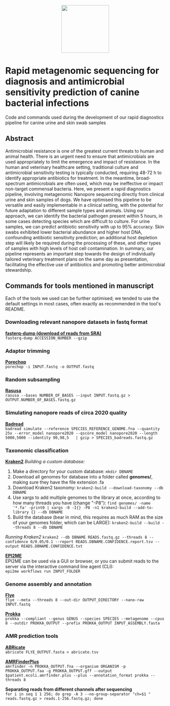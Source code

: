 <p align="center">
   <img src=https://github.com/nataliering/Dogstails/assets/23463469/243e064b-17c3-4aae-bafc-07cabd66d758 height="150"/>
</p>




# Rapid metagenomic sequencing for diagnosis and antimicrobial sensitivity prediction of canine bacterial infections 
Code and commands used during the development of our rapid diagnostics pipeline for canine urine and skin swab samples

## Abstract
Antimicrobial resistance is one of the greatest current threats to human and animal health. There is an urgent need to ensure that antimicrobials are used appropriately to limit the emergence and impact of resistance. In the human and veterinary healthcare setting, traditional culture and antimicrobial sensitivity testing is typically conducted, requiring 48-72 h to identify appropriate antibiotics for treatment. In the meantime, broad-spectrum antimicrobials are often used, which may be ineffective or impact non-target commensal bacteria. Here, we present a rapid diagnostics pipeline, involving metagenomic Nanopore sequencing directly from clinical urine and skin samples of dogs. We have optimised this pipeline to be versatile and easily implementable in a clinical setting, with the potential for future adaptation to different sample types and animals. Using our approach, we can identify the bacterial pathogen present within 5 hours, in some cases detecting species which are difficult to culture. For urine samples, we can predict antibiotic sensitivity with up to 95% accuracy. Skin swabs exhibited lower bacterial abundance and higher host DNA, confounding antibiotic sensitivity prediction; an additional host depletion step will likely be required during the processing of these, and other types of samples with high levels of host cell contamination. In summary, our pipeline represents an important step towards the design of individually tailored veterinary treatment plans on the same day as presentation, facilitating the effective use of antibiotics and promoting better antimicrobial stewardship.  


## Commands for tools mentioned in manuscript
Each of the tools we used can be further optimised; we tended to use the default settings in most cases, often exactly as recommended in the tool's README.

### Downloading relevant nanopore datasets in fastq format
**[fasterq-dump (download of reads from SRA)](https://github.com/ncbi/sra-tools)**  
`fasterq-dump ACCESSION_NUMBER --gzip`

### Adaptor trimming
**[Porechop](https://github.com/rrwick/Porechop)**  
`porechop -i INPUT.fastq -o OUTPUT.fastq`

### Random subsampling
**[Rasusa](https://github.com/mbhall88/rasusa)**                                                                                                                                                 
`rasusa --bases NUMBER_OF_BASES --input INPUT.fastq.gz > OUTPUT.NUMBER_OF_BASES.fastq.gz`

### Simulating nanopore reads of circa 2020 quality
**[Badread](https://github.com/rrwick/Badread)**                                                                                                                                                             
`badread simulate --reference SPECIES_REFERENCE_GENOME.fna --quantity 25x --error_model nanopore2020 --qscore_model nanopore2020 --length 5000,5000 --identity 90,98,5   | gzip > SPECIES_badreads.fastq.gz`

### Taxonomic classification
**[Kraken2](https://github.com/DerrickWood/kraken2)**
*Building a custom database:*                                                                                                                                              
1. Make a directory for your custom database: `mkdir DBNAME`
2. Download all genomes for database into a folder called **genomes/**, making sure they have the file extension .fa
3. Download Kraken2 taxonomy: `kraken2-build --download-taxonomy --db DBNAME`
4. Use xargs to add multiple genomes to the library at once, according to how many threads you have (change "-P8"): `find genomes/ -name '*.fa' -print0 | xargs -0 -I{} -P8 -n1 kraken2-build --add-to-library {} --db DBNAME`
5. Build the database (bear in mind, this requires as much RAM as the size of your genomes folder, which can be LARGE): `kraken2-build --build --threads 8 --db DBNAME`

*Running Kraken2*
`kraken2 --db DBNAME READS.fastq.gz --threads 8 --confidence 0/0.05/0.1 --report READS.DBNAME.CONFIDENCE.report.tsv --output READS.DBNAME.CONFIDENCE.txt`

**[EPI2ME](https://epi2me.nanoporetech.com/)**                                                                                                                                                                       
EPI2ME can be used via a GUI or browser, or you can submit reads to the server via the interactive command line agent (CLI):                                                                     
`epi2me workflows run INPUT_FOLDER`

### Genome assembly and annotation
**[Flye](https://github.com/fenderglass/Flye)**  
`flye --meta --threads 8 --out-dir OUTPUT_DIRECTORY --nano-raw INPUT.fastq`

**[Prokka](https://github.com/tseemann/Prokka)**                                                                                                            
`prokka --compliant --genus GENUS --species SPECIES --metagenome --cpus 8 --outdir PROKKA_OUTPUT --prefix PROKKA_OUTPUT INPUT_ASSEMBLY.fasta`

### AMR prediction tools                                                                                                                                    
**[ABRicate](https://github.com/tseemann/ABRicate)**                                                                                                                                                               
`abricate FLYE_OUTPUT.fasta > abricate.tsv`

**[AMRFinderPlus](https://github.com/ncbi/amr)**                                                                                       
`amrfinder -n PROKKA_OUTPUT.fna --organism ORGANISM -p PROKKA_OUTPUT.faa -g PROKKA_OUTPUT.gff --output $patient.ecoli.amrfinder.plus --plus --annotation_format prokka --threads 8`

**Separating reads from different channels after sequencing**                                                                                                                      
`for i in seq 1 1 256; do grep -A 3 --no-group-separator "ch=$1 " reads.fastq.gz > reads.1-256.fastq.gz; done`

